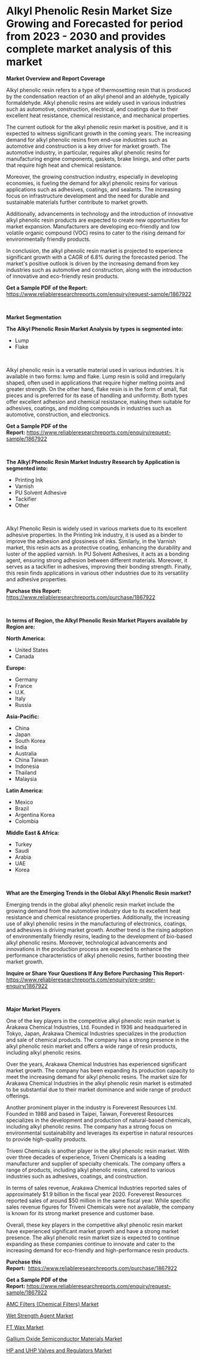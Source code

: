 <p><h1>Alkyl Phenolic Resin Market Size Growing and Forecasted for period from 2023 - 2030 and provides complete market analysis of this market</h1></p><p><strong>Market Overview and Report Coverage</strong></p>
<p><p>Alkyl phenolic resin refers to a type of thermosetting resin that is produced by the condensation reaction of an alkyl phenol and an aldehyde, typically formaldehyde. Alkyl phenolic resins are widely used in various industries such as automotive, construction, electrical, and coatings due to their excellent heat resistance, chemical resistance, and mechanical properties.</p><p>The current outlook for the alkyl phenolic resin market is positive, and it is expected to witness significant growth in the coming years. The increasing demand for alkyl phenolic resins from end-use industries such as automotive and construction is a key driver for market growth. The automotive industry, in particular, requires alkyl phenolic resins for manufacturing engine components, gaskets, brake linings, and other parts that require high heat and chemical resistance.</p><p>Moreover, the growing construction industry, especially in developing economies, is fueling the demand for alkyl phenolic resins for various applications such as adhesives, coatings, and sealants. The increasing focus on infrastructure development and the need for durable and sustainable materials further contribute to market growth.</p><p>Additionally, advancements in technology and the introduction of innovative alkyl phenolic resin products are expected to create new opportunities for market expansion. Manufacturers are developing eco-friendly and low volatile organic compound (VOC) resins to cater to the rising demand for environmentally friendly products.</p><p>In conclusion, the alkyl phenolic resin market is projected to experience significant growth with a CAGR of 6.8% during the forecasted period. The market's positive outlook is driven by the increasing demand from key industries such as automotive and construction, along with the introduction of innovative and eco-friendly resin products.</p></p>
<p><strong>Get a Sample PDF of the Report:</strong> <a href="https://www.reliableresearchreports.com/enquiry/request-sample/1867922">https://www.reliableresearchreports.com/enquiry/request-sample/1867922</a></p>
<p>&nbsp;</p>
<p><strong>Market Segmentation</strong></p>
<p><strong>The Alkyl Phenolic Resin Market Analysis by types is segmented into:</strong></p>
<p><ul><li>Lump</li><li>Flake</li></ul></p>
<p>&nbsp;</p>
<p><p>Alkyl phenolic resin is a versatile material used in various industries. It is available in two forms: lump and flake. Lump resin is solid and irregularly shaped, often used in applications that require higher melting points and greater strength. On the other hand, flake resin is in the form of small, flat pieces and is preferred for its ease of handling and uniformity. Both types offer excellent adhesion and chemical resistance, making them suitable for adhesives, coatings, and molding compounds in industries such as automotive, construction, and electronics.</p></p>
<p><strong>Get a Sample PDF of the Report:</strong>&nbsp;<a href="https://www.reliableresearchreports.com/enquiry/request-sample/1867922">https://www.reliableresearchreports.com/enquiry/request-sample/1867922</a></p>
<p>&nbsp;</p>
<p><strong>The Alkyl Phenolic Resin Market Industry Research by Application is segmented into:</strong></p>
<p><ul><li>Printing Ink</li><li>Varnish</li><li>PU Solvent Adhesive</li><li>Tackifier</li><li>Other</li></ul></p>
<p>&nbsp;</p>
<p><p>Alkyl Phenolic Resin is widely used in various markets due to its excellent adhesive properties. In the Printing Ink industry, it is used as a binder to improve the adhesion and glossiness of inks. Similarly, in the Varnish market, this resin acts as a protective coating, enhancing the durability and luster of the applied varnish. In PU Solvent Adhesives, it acts as a bonding agent, ensuring strong adhesion between different materials. Moreover, it serves as a tackifier in adhesives, improving their bonding strength. Finally, this resin finds applications in various other industries due to its versatility and adhesive properties.</p></p>
<p><strong>Purchase this Report:</strong>&nbsp; <a href="https://www.reliableresearchreports.com/purchase/1867922">https://www.reliableresearchreports.com/purchase/1867922</a></p>
<p>&nbsp;</p>
<p><strong>In terms of Region, the Alkyl Phenolic Resin Market Players available by Region are:</strong></p>
<p>
    <p> <strong> North America: </strong>
        <ul>
            <li>United States</li>
            <li>Canada</li>
        </ul>
        </p> 
    <p> <strong> Europe: </strong>
        <ul>
            <li>Germany</li>
            <li>France</li>
            <li>U.K.</li>
            <li>Italy</li>
            <li>Russia</li>
        </ul>
        </p> 
    <p> <strong> Asia-Pacific: </strong>
        <ul>
            <li>China</li>
            <li>Japan</li>
            <li>South Korea</li>
            <li>India</li>
            <li>Australia</li>
            <li>China Taiwan</li>
            <li>Indonesia</li>
            <li>Thailand</li>
            <li>Malaysia</li>
        </ul>
        </p> 
    <p> <strong> Latin America: </strong>
        <ul>
            <li>Mexico</li>
            <li>Brazil</li>
            <li>Argentina Korea</li>
            <li>Colombia</li>
        </ul>
        </p> 
    <p> <strong> Middle East & Africa: </strong>
        <ul>
            <li>Turkey</li>
            <li>Saudi</li>
            <li>Arabia</li>
            <li>UAE</li>
            <li>Korea</li>
        </ul>
    </p>
    </p>
<p>&nbsp;</p>
<p><strong>What are the Emerging Trends in the Global Alkyl Phenolic Resin market?</strong></p>
<p><p>Emerging trends in the global alkyl phenolic resin market include the growing demand from the automotive industry due to its excellent heat resistance and chemical resistance properties. Additionally, the increasing use of alkyl phenolic resins in the manufacturing of electronics, coatings, and adhesives is driving market growth. Another trend is the rising adoption of environmentally friendly resins, leading to the development of bio-based alkyl phenolic resins. Moreover, technological advancements and innovations in the production process are expected to enhance the performance characteristics of alkyl phenolic resins, further boosting their market growth.</p></p>
<p><strong>Inquire or Share Your Questions If Any Before Purchasing This Report</strong>- <a href="https://www.reliableresearchreports.com/enquiry/pre-order-enquiry/1867922">https://www.reliableresearchreports.com/enquiry/pre-order-enquiry/1867922</a></p>
<p>&nbsp;</p>
<p><strong>Major Market Players</strong></p>
<p><p>One of the key players in the competitive alkyl phenolic resin market is Arakawa Chemical Industries, Ltd. Founded in 1936 and headquartered in Tokyo, Japan, Arakawa Chemical Industries specializes in the production and sale of chemical products. The company has a strong presence in the alkyl phenolic resin market and offers a wide range of resin products, including alkyl phenolic resins.</p><p>Over the years, Arakawa Chemical Industries has experienced significant market growth. The company has been expanding its production capacity to meet the increasing demand for alkyl phenolic resins. The market size for Arakawa Chemical Industries in the alkyl phenolic resin market is estimated to be substantial due to their market dominance and wide range of product offerings.</p><p>Another prominent player in the industry is Foreverest Resources Ltd. Founded in 1988 and based in Taipei, Taiwan, Foreverest Resources specializes in the development and production of natural-based chemicals, including alkyl phenolic resins. The company has a strong focus on environmental sustainability and leverages its expertise in natural resources to provide high-quality products.</p><p>Triveni Chemicals is another player in the alkyl phenolic resin market. With over three decades of experience, Triveni Chemicals is a leading manufacturer and supplier of specialty chemicals. The company offers a range of products, including alkyl phenolic resins, catered to various industries such as adhesives, coatings, and construction.</p><p>In terms of sales revenue, Arakawa Chemical Industries reported sales of approximately $1.9 billion in the fiscal year 2020. Foreverest Resources reported sales of around $50 million in the same fiscal year. While specific sales revenue figures for Triveni Chemicals were not available, the company is known for its strong market presence and customer base.</p><p>Overall, these key players in the competitive alkyl phenolic resin market have experienced significant market growth and have a strong market presence. The alkyl phenolic resin market size is expected to continue expanding as these companies continue to innovate and cater to the increasing demand for eco-friendly and high-performance resin products.</p></p>
<p><strong>Purchase this Report:</strong>&nbsp;&nbsp;<a href="https://www.reliableresearchreports.com/purchase/1867922">https://www.reliableresearchreports.com/purchase/1867922</a></p>
<p></p>
<p><strong>Get a Sample PDF of the Report:</strong>&nbsp;<a href="https://www.reliableresearchreports.com/enquiry/request-sample/1867922">https://www.reliableresearchreports.com/enquiry/request-sample/1867922</a></p>
<p><p><a href="https://medium.com/@reportprime04/amc-filters-chemical-filters-market-size-reveals-the-best-marketing-channels-in-global-industry-da5ce4333c5e">AMC Filters (Chemical Filters) Market</a></p><p><a href="https://github.com/sndrkn/Market-Research-Report-List-1/blob/main/wet-strength-agent-market.md">Wet Strength Agent Market</a></p><p><a href="https://github.com/amae102299/Market-Research-Report-List-1/blob/main/ft-wax-market.md">FT Wax Market</a></p><p><a href="https://medium.com/@reportprime03/gallium-oxide-semiconductor-materials-market-size-market-outlook-and-market-forecast-2023-to-79aa676c723d">Gallium Oxide Semiconductor Materials Market</a></p><p><a href="https://medium.com/@markuspagac/hp-and-uhp-valves-and-regulators-market-trends-and-market-analysis-forecasted-for-period-2023-2030-a9dc36c556e4">HP and UHP Valves and Regulators Market</a></p></p>